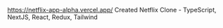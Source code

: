 https://netflix-app-alpha.vercel.app/
Created Netflix Clone - TypeScript, NextJS, React, Redux, Tailwind
